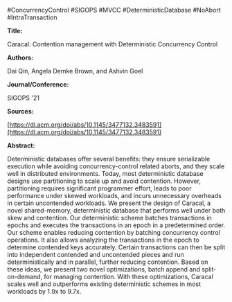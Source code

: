 #ConcurrencyControl #SIGOPS #MVCC #DeterministicDatabase #NoAbort
#IntraTransaction 


**Title:** 

Caracal: Contention management with Deterministic Concurrency Control

**Authors:** 

Dai Qin, Angela Demke Brown, and Ashvin Goel

**Journal/Conference:**

SIGOPS '21

**Sources:**

[https://dl.acm.org/doi/abs/10.1145/3477132.3483591](https://dl.acm.org/doi/abs/10.1145/3477132.3483591)

**Abstract:**

Deterministic databases offer several benefits: they ensure serializable execution while avoiding concurrency-control related aborts, and they scale well in distributed environments. Today, most deterministic database designs use partitioning to scale up and avoid contention. However, partitioning requires significant programmer effort, leads to poor performance under skewed workloads, and incurs unnecessary overheads in certain uncontended workloads. We present the design of Caracal, a novel shared-memory, deterministic database that performs well under both skew and contention. Our deterministic scheme batches transactions in epochs and executes the transactions in an epoch in a predetermined order. Our scheme enables reducing contention by batching concurrency control operations. It also allows analyzing the transactions in the epoch to determine contended keys accurately. Certain transactions can then be split into independent contended and uncontended pieces and run deterministically and in parallel, further reducing contention. Based on these ideas, we present two novel optimizations, batch append and split-on-demand, for managing contention. With these optimizations, Caracal scales well and outperforms existing deterministic schemes in most workloads by 1.9x to 9.7x.